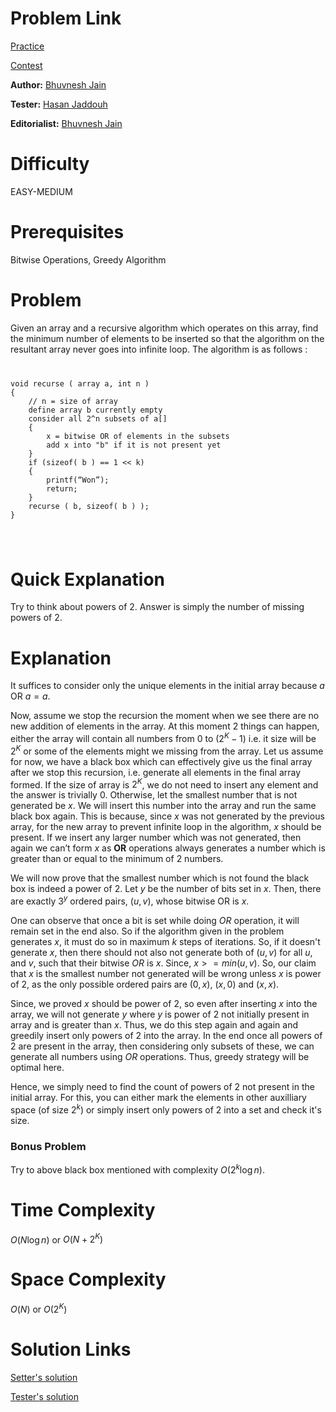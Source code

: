 # Problem Link
[Practice](https://www.codechef.com/problems/LIKECS03)

[Contest](https://www.codechef.com/COOK86/problems/LIKECS03)

**Author:** [Bhuvnesh Jain](https://www.codechef.com/users/likecs)

**Tester:** [Hasan Jaddouh](https://www.codechef.com/users/kingofnumbers)

**Editorialist:** [Bhuvnesh Jain](https://www.codechef.com/users/likecs)

# Difficulty
EASY-MEDIUM

# Prerequisites
Bitwise Operations, Greedy Algorithm

# Problem
Given an array and a recursive algorithm which operates on this array, find the minimum number of elements to be inserted so that the algorithm on the resultant array never goes into infinite loop. The algorithm is as follows :
<code>
<pre>
void recurse ( array a, int n )
{
	// n = size of array
	define array b currently empty
	consider all 2^n subsets of a[]
	{
		x = bitwise OR of elements in the subsets
		add x into "b" if it is not present yet
	}
	if (sizeof( b ) == 1 << k)
	{
		printf(“Won”);
		return;
	}
	recurse ( b, sizeof( b ) );
}
</pre>
</code>

# Quick Explanation
Try to think about powers of $2$. Answer is simply the number of missing powers of $2$.

# Explanation
It suffices to consider only the unique elements in the initial array because $a$ OR $a = a$.

Now, assume we stop the recursion the moment when we see there are no new addition of elements in the array. At this moment 2 things can happen, either the array will contain all numbers from $0$ to $(2^K - 1)$ i.e. it size will be $2^K$ or some of the elements might we missing from the array. Let us assume for now, we have a black box which can effectively give us the final array after we stop this recursion, i.e. generate all elements in the final array formed. If the size of array is $2^K$, we do not need to insert any element and the answer is trivially $0$. Otherwise, let the smallest number that is not generated be $x$. We will insert this number into the array and run the same black box again. This is because, since $x$ was not generated by the previous array, for the new array to prevent infinite loop in the algorithm, $x$ should be present. If we insert any larger number which was not generated, then again we can’t form $x$ as <b>OR</b> operations always generates a number which is greater than or equal to the minimum of 2 numbers.

We will now prove that the smallest number which is not found the black box is indeed a power of $2$. Let $y$ be the number of bits set in $x$. Then, there are exactly $3^y$ ordered pairs, $(u, v)$, whose bitwise OR is $x$.

One can observe that once a bit is set while doing $OR$ operation, it will remain set in the end also. So if the algorithm given in the problem generates $x$, it must do so in maximum $k$ steps of iterations. So, if it doesn't generate $x$, then there should not also not generate both of $(u, v)$ for all $u$, and $v$, such that their bitwise $OR$ is $x$. Since, $x >= min(u, v)$. So, our claim that $x$ is the smallest number not generated will be wrong unless $x$ is power of $2$, as the only possible ordered pairs are $(0, x)$, $(x, 0)$ and $(x, x)$.

Since, we proved $x$ should be power of $2$, so even after inserting $x$ into the array, we will not generate $y$ where $y$ is power of $2$ not initially present in array and is greater than $x$. Thus, we do this step again and again and greedily insert only powers of $2$ into the array. In the end once all powers of $2$ are present in the array, then considering only subsets of these, we can generate all numbers using $OR$ operations. Thus, greedy strategy will be optimal here.

Hence, we simply need to find the count of powers of $2$ not present in the initial array. For this, you can either mark the elements in other auxilliary space (of size $2^k$) or simply insert only powers of $2$ into a set and check it's size.

### Bonus Problem
Try to above black box mentioned with complexity $O(2^k \log{n})$.

# Time Complexity
$O(N \log{n})$ or $O(N + 2^K)$

# Space Complexity
$O(N)$ or $O(2^K)$

# Solution Links
[Setter's solution]()

[Tester's solution]()
